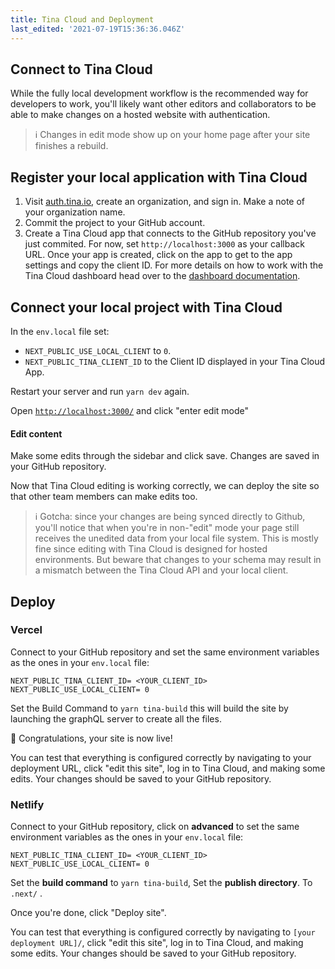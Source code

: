 ```yaml
---
title: Tina Cloud and Deployment
last_edited: '2021-07-19T15:36:36.046Z'
---
```


## Connect to Tina Cloud

While the fully local development workflow is the recommended way for developers to work, you'll likely want other editors and collaborators to be able to make changes on a hosted website with authentication.

> ℹ️ Changes in edit mode show up on your home page after your site finishes a rebuild.

## Register your local application with Tina Cloud

1. Visit [auth.tina.io](https://auth.tina.io/register), create an organization, and sign in. Make a note of your organization name.
2. Commit the project to your GitHub account.
3. Create a Tina Cloud app that connects to the GitHub repository you've just commited. For now, set `http://localhost:3000` as your callback URL. Once your app is created, click on the app to get to the app settings and copy the client ID. For more details on how to work with the Tina Cloud dashboard head over to the [dashboard documentation](/docs/tina-cloud/dashboard/).

## Connect your local project with Tina Cloud

In the `env.local` file set:

- `NEXT_PUBLIC_USE_LOCAL_CLIENT` to `0`.
- `NEXT_PUBLIC_TINA_CLIENT_ID` to the Client ID displayed in your Tina Cloud App.

Restart your server and run `yarn dev` again.

Open [`http://localhost:3000/`](http://localhost:3000/) and click "enter edit mode"

#### Edit content

Make some edits through the sidebar and click save. Changes are saved in your GitHub repository.

Now that Tina Cloud editing is working correctly, we can deploy the site so that other team members can make edits too.

> ℹ️ Gotcha: since your changes are being synced directly to Github, you'll notice that when you're in non-"edit" mode your page still receives the unedited data from your local file system. This is mostly fine since editing with Tina Cloud is designed for hosted environments. But beware that changes to your schema may result in a mismatch between the Tina Cloud API and your local client.

## Deploy

### Vercel

Connect to your GitHub repository and set the same environment variables as the ones in your `env.local` file:

```other
NEXT_PUBLIC_TINA_CLIENT_ID= <YOUR_CLIENT_ID>
NEXT_PUBLIC_USE_LOCAL_CLIENT= 0
```

Set the Build Command to `yarn tina-build` this will build the site by launching the graphQL server to create all the files.

🎉 Congratulations, your site is now live!

You can test that everything is configured correctly by navigating to your deployment URL, click "edit this site", log in to Tina Cloud, and making some edits. Your changes should be saved to your GitHub repository.

### Netlify

Connect to your GitHub repository, click on **advanced** to set the same environment variables as the ones in your `env.local` file:

```other
NEXT_PUBLIC_TINA_CLIENT_ID= <YOUR_CLIENT_ID>
NEXT_PUBLIC_USE_LOCAL_CLIENT= 0
```

Set the **build command** to `yarn tina-build`, Set the **publish directory**. To `.next/` .

Once you're done, click "Deploy site".

You can test that everything is configured correctly by navigating to `[your deployment URL]/`, click "edit this site", log in to Tina Cloud, and making some edits. Your changes should be saved to your GitHub repository.
